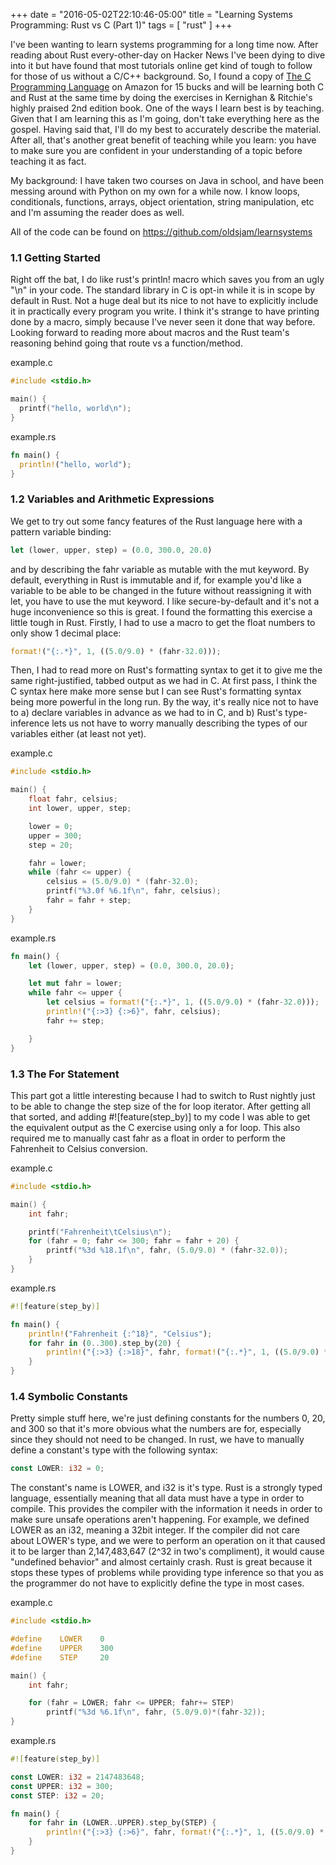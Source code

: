 +++
date = "2016-05-02T22:10:46-05:00"
title = "Learning Systems Programming: Rust vs C (Part 1)"
tags = [ "rust" ]
+++

I've been wanting to learn systems programming for a long time now. After reading about Rust every-other-day on Hacker News I've been dying to dive into it but have found that most tutorials online get kind of tough to follow for those of us without a C/C++ background. So, I found a copy of [The C Programming Language](http://www.amazon.com/Programming-Language-Brian-W-Kernighan/dp/0131103628) on Amazon for 15 bucks and will be learning both C and Rust at the same time by doing the exercises in Kernighan & Ritchie's highly praised 2nd edition book. One of the ways I learn best is by teaching. Given that I am learning this as I'm going, don't take everything here as the gospel. Having said that, I'll do my best to accurately describe the material. After all, that's another great benefit of teaching while you learn: you have to make sure you are confident in your understanding of a topic before teaching it as fact.

My background: I have taken two courses on Java in school, and have been messing around with Python on my own for a while now. I know loops, conditionals, functions, arrays, object orientation, string manipulation, etc and I'm assuming the reader does as well.

All of the code can be found on https://github.com/oldsjam/learnsystems



### 1.1 Getting Started

Right off the bat, I do like rust's println! macro which saves you from an ugly "\n" in your code. The standard library in C is opt-in while it is in scope by default in Rust. Not a huge deal but its nice to not have to explicitly include it in practically every program you write. I think it's strange to have printing done by a macro, simply because I've never seen it done that way before. Looking forward to reading more about macros and the Rust team's reasoning behind going that route vs a function/method.

example.c
```c
#include <stdio.h>

main() {
  printf("hello, world\n");
}
```

example.rs
```rust
fn main() {
  println!("hello, world");
}
```

### 1.2 Variables and Arithmetic Expressions

We get to try out some fancy features of the Rust language here with a pattern variable binding:
```rust
let (lower, upper, step) = (0.0, 300.0, 20.0)
```
and by describing the fahr variable as mutable with the mut keyword. By default, everything in Rust is immutable and if, for example you'd like a variable to be able to be changed in the future without reassigning it with let, you have to use the mut keyword. I like secure-by-default and it's not a huge inconvenience so this is great. I found the formatting this exercise a little tough in Rust. Firstly, I had to use a macro to get the float numbers to only show 1 decimal place:
```rust
format!("{:.*}", 1, ((5.0/9.0) * (fahr-32.0)));
```
Then, I had to read more on Rust's formatting syntax to get it to give me the same right-justified, tabbed output as we had in C. At first pass, I think the C syntax here make more sense but I can see Rust's formatting syntax being more powerful in the long run. By the way, it's really nice not to have to a) declare variables in advance as we had to in C, and b) Rust's type-inference lets us not have to worry manually describing the types of our variables either (at least not yet).

example.c
```c
#include <stdio.h>

main() {
	float fahr, celsius;
	int lower, upper, step;

	lower = 0;
	upper = 300;
	step = 20;

	fahr = lower;
	while (fahr <= upper) {
		celsius = (5.0/9.0) * (fahr-32.0);
		printf("%3.0f %6.1f\n", fahr, celsius);
		fahr = fahr + step;
	}
}
```

example.rs
```rust
fn main() {
	let (lower, upper, step) = (0.0, 300.0, 20.0);

	let mut fahr = lower;
	while fahr <= upper {
		let celsius = format!("{:.*}", 1, ((5.0/9.0) * (fahr-32.0)));
		println!("{:>3} {:>6}", fahr, celsius);
		fahr += step;

	}
}
```


### 1.3 The For Statement

This part got a little interesting because I had to switch to Rust nightly just to be able to change the step size of the for loop iterator. After getting all that sorted, and adding #![feature(step_by)] to my code I was able to get the equivalent output as the C exercise using only a for loop. This also required me to manually cast fahr as a float in order to perform the Fahrenheit to Celsius conversion.

example.c
```c
#include <stdio.h>

main() {
	int fahr;

	printf("Fahrenheit\tCelsius\n");
	for (fahr = 0; fahr <= 300; fahr = fahr + 20) {
		printf("%3d %18.1f\n", fahr, (5.0/9.0) * (fahr-32.0));
	}
}
```

example.rs
```rust
#![feature(step_by)]

fn main() {
	println!("Fahrenheit {:^18}", "Celsius");
	for fahr in (0..300).step_by(20) {
		println!("{:>3} {:>18}", fahr, format!("{:.*}", 1, ((5.0/9.0) * (fahr as f64-32.0))));
	}
}
```
### 1.4 Symbolic Constants
Pretty simple stuff here, we're just defining constants for the numbers 0, 20, and 300 so that it's more obvious what the numbers are for, especially since they should not need to be changed. In rust, we have to manually define a constant's type with the following syntax:
```rust
const LOWER: i32 = 0;
```
The constant's name is LOWER, and i32 is it's type. Rust is a strongly typed language, essentially meaning that all data must have a type in order to compile. This provides the compiler with the information it needs in order to make sure unsafe operations aren't happening. For example, we defined LOWER as an i32, meaning a 32bit integer. If the compiler did not care about LOWER's type, and we were to perform an operation on it that caused it to be larger than 2,147,483,647 (2^32 in two's compliment), it would cause "undefined behavior" and almost certainly crash. Rust is great because it stops these types of problems while providing type inference so that you as the programmer do not have to explicitly define the type  in most cases.

example.c
```c
#include <stdio.h>

#define    LOWER    0
#define    UPPER    300
#define    STEP     20

main() {
    int fahr;

    for (fahr = LOWER; fahr <= UPPER; fahr+= STEP)
        printf("%3d %6.1f\n", fahr, (5.0/9.0)*(fahr-32));
}
```

example.rs
```rust
#![feature(step_by)]

const LOWER: i32 = 2147483648;
const UPPER: i32 = 300;
const STEP: i32 = 20;

fn main() {
	for fahr in (LOWER..UPPER).step_by(STEP) {
		println!("{:>3} {:>6}", fahr, format!("{:.*}", 1, ((5.0/9.0) * (fahr as f64-32.0))));
	}
}
```
